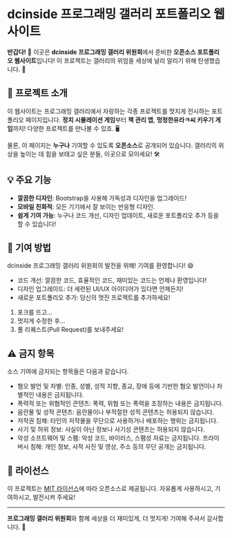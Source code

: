 # dcinside 프로그래밍 갤러리 포트폴리오 웹사이트

**반갑다!** 👋 이곳은 **dcinside 프로그래밍 갤러리 위원회**에서 준비한 **오픈소스 포트폴리오 웹사이트**입니다! 이 프로젝트는 갤러리의 위엄을 세상에 널리 알리기 위해 탄생했습니다. 🎉

## 🚀 프로젝트 소개

이 웹사이트는 프로그래밍 갤러리에서 자랑하는 각종 프로젝트를 멋지게 전시하는 포트폴리오 페이지입니다. **정치 시뮬레이션 게임**부터 **책 관리 앱**, **멍청한유라ㅋ씨 키우기 게임**까지! 다양한 프로젝트를 만나볼 수 있죠. 🖥️

물론, 이 페이지는 **누구나** 기여할 수 있도록 **오픈소스**로 공개되어 있습니다. 갤러리의 위상을 높이는 데 힘을 보태고 싶은 분들, 이곳으로 모이세요! 🛠️

## 💡 주요 기능

- **깔끔한 디자인**: Bootstrap을 사용해 가독성과 디자인을 업그레이드!
- **모바일 친화적**: 모든 기기에서 잘 보이는 반응형 디자인.
- **쉽게 기여 가능**: 누구나 코드 개선, 디자인 업데이트, 새로운 포트폴리오 추가 등을 할 수 있습니다!

## 🙌 기여 방법

dcinside 프로그래밍 갤러리 위원회의 발전을 위해! 기여를 환영합니다! 😄

- 코드 개선: 깔끔한 코드, 효율적인 코드, 재미있는 코드는 언제나 환영입니다!
- 디자인 업그레이드: 더 세련된 UI/UX 아이디어가 있다면 언제든지!
- 새로운 포트폴리오 추가: 당신의 멋진 프로젝트를 추가하세요!

1. 포크를 뜨고...
2. 멋지게 수정한 후...
3. 풀 리퀘스트(Pull Request)를 보내주세요!

## ⚠️ 금지 항목

소스 기여에 금지되는 항목들은 다음과 같습니다.

- 혐오 발언 및 차별: 인종, 성별, 성적 지향, 종교, 장애 등에 기반한 혐오 발언이나 차별적인 내용은 금지됩니다.
- 폭력적 또는 위협적인 콘텐츠: 폭력, 위협 또는 폭력을 조장하는 내용은 금지됩니다.
- 음란물 및 성적 콘텐츠: 음란물이나 부적절한 성적 콘텐츠는 허용되지 않습니다.
- 저작권 침해: 타인의 저작물을 무단으로 사용하거나 배포하는 행위는 금지됩니다.
- 사기 및 허위 정보: 사실이 아닌 정보나 사기성 콘텐츠는 허용되지 않습니다.
- 악성 소프트웨어 및 스팸: 악성 코드, 바이러스, 스팸성 자료는 금지됩니다.
프라이버시 침해: 개인 정보, 사적 사진 및 영상, 주소 등의 무단 공개는 금지됩니다.

## 🎉 라이선스

이 프로젝트는 [MIT 라이선스](LICENSE)에 따라 오픈소스로 제공됩니다. 자유롭게 사용하시고, 기여하시고, 발전시켜 주세요!

---

**프로그래밍 갤러리 위원회**와 함께 세상을 더 재미있게, 더 멋지게! 기여해 주셔서 감사합니다. 🚀

